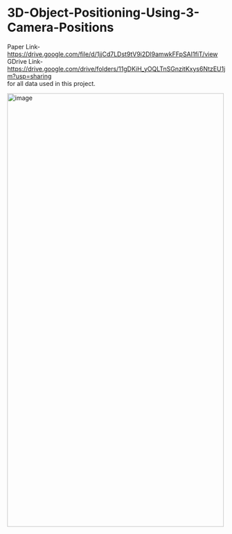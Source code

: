 # 3D-Object-Positioning-Using-3-Camera-Positions
Paper Link- https://drive.google.com/file/d/1jjCd7LDst9tV9i2Dl9amwkFFpSAI1fiT/view <br>
GDrive Link- https://drive.google.com/drive/folders/11gDKiH_yOQLTnSGnzitKxys6NtzEU1jm?usp=sharing <br>
for all data used in this project.

<img width="500" height="1000" alt="image" src="https://github.com/user-attachments/assets/3b5f8909-8af7-438e-a73e-9132e29cef21" />
